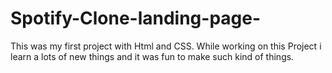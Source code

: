 # Spotify-Clone-landing-page-
This was my first project with Html and CSS. 
While working on this Project i learn a lots of new things and it was fun to make such kind of things.
